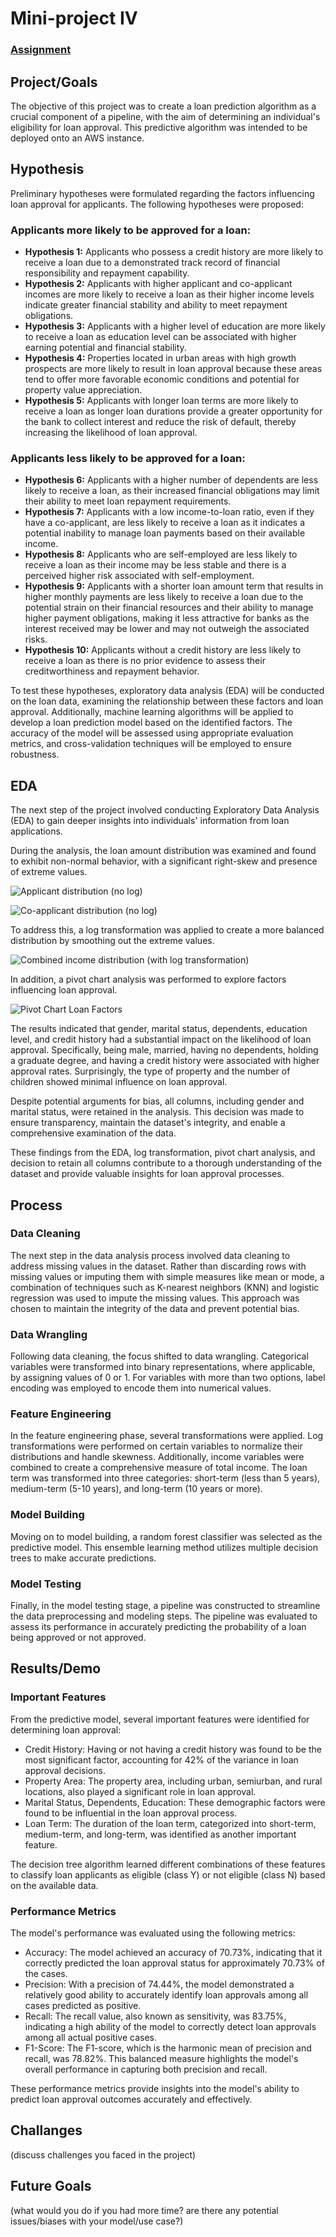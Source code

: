 # Mini-project IV

### [Assignment](assignment.md)

## Project/Goals
The objective of this project was to create a loan prediction algorithm as a crucial component of a pipeline, with the aim of determining an individual's eligibility for loan approval. This predictive algorithm was intended to be deployed onto an AWS instance.

## Hypothesis

Preliminary hypotheses were formulated regarding the factors influencing loan approval for applicants. The following hypotheses were proposed:

### Applicants more likely to be approved for a loan: 
- **Hypothesis 1:** Applicants who possess a credit history are more likely to receive a loan due to a demonstrated track record of financial responsibility and repayment capability.
- **Hypothesis 2:** Applicants with higher applicant and co-applicant incomes are more likely to receive a loan as their higher income levels indicate greater financial stability and ability to meet repayment obligations.
- **Hypothesis 3:** Applicants with a higher level of education are more likely to receive a loan as education level can be associated with higher earning potential and financial stability.
- **Hypothesis 4:** Properties located in urban areas with high growth prospects are more likely to result in loan approval because these areas tend to offer more favorable economic conditions and potential for property value appreciation.
- **Hypothesis 5:** Applicants with longer loan terms are more likely to receive a loan as longer loan durations provide a greater opportunity for the bank to collect interest and reduce the risk of default, thereby increasing the likelihood of loan approval.

### Applicants less likely to be approved for a loan:
- **Hypothesis 6:** Applicants with a higher number of dependents are less likely to receive a loan, as their increased financial obligations may limit their ability to meet loan repayment requirements.
- **Hypothesis 7:** Applicants with a low income-to-loan ratio, even if they have a co-applicant, are less likely to receive a loan as it indicates a potential inability to manage loan payments based on their available income.
- **Hypothesis 8:** Applicants who are self-employed are less likely to receive a loan as their income may be less stable and there is a perceived higher risk associated with self-employment.
- **Hypothesis 9:** Applicants with a shorter loan amount term that results in higher monthly payments are less likely to receive a loan due to the potential strain on their financial resources and their ability to manage higher payment obligations, making it less attractive for banks as the interest received may be lower and may not outweigh the associated risks.
- **Hypothesis 10:** Applicants without a credit history are less likely to receive a loan as there is no prior evidence to assess their creditworthiness and repayment behavior.

To test these hypotheses, exploratory data analysis (EDA) will be conducted on the loan data, examining the relationship between these factors and loan approval. Additionally, machine learning algorithms will be applied to develop a loan prediction model based on the identified factors. The accuracy of the model will be assessed using appropriate evaluation metrics, and cross-validation techniques will be employed to ensure robustness.

## EDA 
The next step of the project involved conducting Exploratory Data Analysis (EDA) to gain deeper insights into individuals' information from loan applications. 

During the analysis, the loan amount distribution was examined and found to exhibit non-normal behavior, with a significant right-skew and presence of extreme values. 

![Applicant distribution (no log)](https://github.com/Brittanysacha/Mini-Project/blob/master/images/Applicant%20distribution%20(no%20log).png)

![Co-applicant distribution (no log)](https://github.com/Brittanysacha/Mini-Project/blob/master/images/Co-applicant%20distribution%20(no%20log).png)

To address this, a log transformation was applied to create a more balanced distribution by smoothing out the extreme values.

![Combined income distribution (with log transformation)](https://github.com/Brittanysacha/Mini-Project/blob/master/images/Combined%20income%20distribution%20(with%20log%20transformation).png)

In addition, a pivot chart analysis was performed to explore factors influencing loan approval. 

![Pivot Chart Loan Factors](https://github.com/Brittanysacha/Mini-Project/blob/master/images/Pivot%20Chart%20EDA.png)

The results indicated that gender, marital status, dependents, education level, and credit history had a substantial impact on the likelihood of loan approval. Specifically, being male, married, having no dependents, holding a graduate degree, and having a credit history were associated with higher approval rates. Surprisingly, the type of property and the number of children showed minimal influence on loan approval.

Despite potential arguments for bias, all columns, including gender and marital status, were retained in the analysis. This decision was made to ensure transparency, maintain the dataset's integrity, and enable a comprehensive examination of the data.

These findings from the EDA, log transformation, pivot chart analysis, and decision to retain all columns contribute to a thorough understanding of the dataset and provide valuable insights for loan approval processes.

## Process

### Data Cleaning
The next step in the data analysis process involved data cleaning to address missing values in the dataset. Rather than discarding rows with missing values or imputing them with simple measures like mean or mode, a combination of techniques such as K-nearest neighbors (KNN) and logistic regression was used to impute the missing values. This approach was chosen to maintain the integrity of the data and prevent potential bias.

### Data Wrangling
Following data cleaning, the focus shifted to data wrangling. Categorical variables were transformed into binary representations, where applicable, by assigning values of 0 or 1. For variables with more than two options, label encoding was employed to encode them into numerical values.

### Feature Engineering
In the feature engineering phase, several transformations were applied. Log transformations were performed on certain variables to normalize their distributions and handle skewness. Additionally, income variables were combined to create a comprehensive measure of total income. The loan term was transformed into three categories: short-term (less than 5 years), medium-term (5-10 years), and long-term (10 years or more).

### Model Building
Moving on to model building, a random forest classifier was selected as the predictive model. This ensemble learning method utilizes multiple decision trees to make accurate predictions.

### Model Testing
Finally, in the model testing stage, a pipeline was constructed to streamline the data preprocessing and modeling steps. The pipeline was evaluated to assess its performance in accurately predicting the probability of a loan being approved or not approved.


## Results/Demo

### Important Features
From the predictive model, several important features were identified for determining loan approval:

- Credit History: Having or not having a credit history was found to be the most significant factor, accounting for 42% of the variance in loan approval decisions.
- Property Area: The property area, including urban, semiurban, and rural locations, also played a significant role in loan approval.
- Marital Status, Dependents, Education: These demographic factors were found to be influential in the loan approval process.
- Loan Term: The duration of the loan term, categorized into short-term, medium-term, and long-term, was identified as another important feature.

The decision tree algorithm learned different combinations of these features to classify loan applicants as eligible (class Y) or not eligible (class N) based on the available data.

### Performance Metrics
The model's performance was evaluated using the following metrics:

- Accuracy: The model achieved an accuracy of 70.73%, indicating that it correctly predicted the loan approval status for approximately 70.73% of the cases.
- Precision: With a precision of 74.44%, the model demonstrated a relatively good ability to accurately identify loan approvals among all cases predicted as positive.
- Recall: The recall value, also known as sensitivity, was 83.75%, indicating a high ability of the model to correctly detect loan approvals among all actual positive cases.
- F1-Score: The F1-score, which is the harmonic mean of precision and recall, was 78.82%. This balanced measure highlights the model's overall performance in capturing both precision and recall.

These performance metrics provide insights into the model's ability to predict loan approval outcomes accurately and effectively.

## Challanges 
(discuss challenges you faced in the project)

## Future Goals
(what would you do if you had more time? are there any potential issues/biases with your model/use case?)